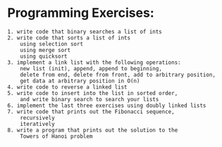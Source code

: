 Programming Exercises:
======================
	1. write code that binary searches a list of ints
	2. write code that sorts a list of ints
		using selection sort
		using merge sort
		using quicksort
	3. implement a link list with the following operations:
		new list (init), append, append to beginning,
		delete from end, delete from front, add to arbitrary position,
		get data at arbitrary position in O(n)
	4. write code to reverse a linked list
	5. write code to insert into the list in sorted order,
		and write binary search to search your lists
	6. implement the last three exercises using doubly linked lists
	7. write code that prints out the Fibonacci sequence,
		recursively
		iteratively
	8. write a program that prints out the solution to the
		Towers of Hanoi problem
